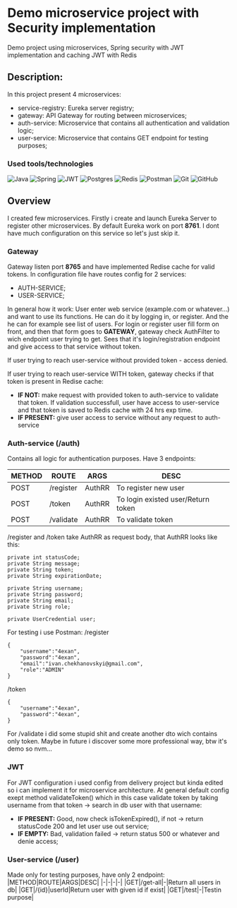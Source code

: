 # Demo microservice project with Security implementation

Demo project using microservices, Spring security with JWT implementation and caching JWT with Redis

## Description:
In this project present 4 microservices:
- service-registry: Eureka server registry;
- gateway: API Gateway for routing between microservices;
- auth-service: Microservice that contains all authentication and validation logic;
- user-service: Microservice that contains GET endpoint for testing purposes;

### Used tools/technologies

![Java](https://img.shields.io/badge/java-%23ED8B00.svg?style=for-the-badge&logo=openjdk&logoColor=white)
![Spring](https://img.shields.io/badge/spring-%236DB33F.svg?style=for-the-badge&logo=spring&logoColor=white)
![JWT](https://img.shields.io/badge/JWT-black?style=for-the-badge&logo=JSON%20web%20tokens)
![Postgres](https://img.shields.io/badge/postgres-%23316192.svg?style=for-the-badge&logo=postgresql&logoColor=white)
![Redis](https://img.shields.io/badge/redis-%23DD0031.svg?style=for-the-badge&logo=redis&logoColor=white)
![Postman](https://img.shields.io/badge/Postman-FF6C37?style=for-the-badge&logo=postman&logoColor=white)
![Git](https://img.shields.io/badge/git-%23F05033.svg?style=for-the-badge&logo=git&logoColor=white)
![GitHub](https://img.shields.io/badge/github-%23121011.svg?style=for-the-badge&logo=github&logoColor=white)

## Overview

I created few microservices.
Firstly i create and launch Eureka Server to register other microservices. By default Eureka work on port **8761**.
I dont have much configuration on this service so let's just skip it.

### Gateway
Gateway listen port **8765** and have implemented Redise cache for valid tokens.
In configuration file have routes config for 2 services:
- AUTH-SERVICE;
- USER-SERVICE;

In general how it work: User enter web service (example.com or whatever...) and want to use its functions. He can do it by logging in, or register. And the he can for example see list of users.
For login or register user fill form on front, and then that form goes to **GATEWAY**, gateway check AuthFilter to wich endpoint user trying to get.
Sees that it's login/registration endpoint and give access to that service without token.

If user trying to reach user-service without provided token - access denied.

If user trying to reach user-service WITH token, gateway checks if that token is present in Redise cache:
- **IF NOT:** make request with provided token to auth-service to validate that token. If validation successfull, user have access to user-service and that token is saved to Redis cache with 24 hrs exp time.
- **IF PRESENT:** give user access to service without any request to auth-service

### Auth-service (/auth)
Contains all logic for authentication purposes. Have 3 endpoints:

|METHOD|ROUTE|ARGS|DESC|
|-|-|-|-|
|POST|/register|AuthRR|To register new user|
|POST|/token|AuthRR|To login existed user/Return token|
|POST|/validate|AuthRR|To validate token|

/register and /token take AuthRR as request body, that AuthRR looks like this:
```
private int statusCode;
private String message;
private String token;
private String expirationDate;

private String username;
private String password;
private String email;
private String role;

private UserCredential user;
```
For testing i use Postman:
/register
```
{
    "username":"4exan",
    "password":"4exan",
    "email":"ivan.chekhanovskyi@gmail.com",
    "role":"ADMIN"
}
```
/token
```
{
    "username":"4exan",
    "password":"4exan",
}
```
For /validate i did some stupid shit and create another dto wich contains only token. Maybe in future i discover some more professional way, btw it's demo so nvm...

### JWT
For JWT configuration i used config from delivery project but kinda edited so i can implement it for microservice architecture.
At general default config exept method validateToken() which in this case validate token by taking username from that token -> search in db user with that username:
- **IF PRESENT:** Good, now check isTokenExpired(), if not -> return statusCode 200 and let user use out service;
- **IF EMPTY:** Bad, validation failed -> return status 500 or whatever and denie access;

### User-service (/user)
Made only for testing purposes, have only 2 endpoint:
|METHOD|ROUTE|ARGS|DESC|
|-|-|-|-|
|GET|/get-all|-|Return all users in db|
|GET|/{id}|userId|Return user with given id if exist|
|GET|/test|-|Testin purpose|
